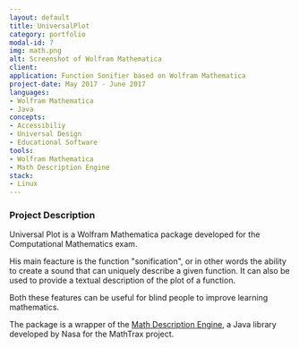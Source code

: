 ```yaml
---
layout: default
title: UniversalPlot
category: portfolio
modal-id: 7
img: math.png
alt: Screenshot of Wolfram Mathematica
client: 
application: Function Sonifier based on Wolfram Mathematica 
project-date: May 2017 - June 2017
languages:
- Wolfram Mathematica
- Java
concepts:
- Accessibiliy
- Universal Design
- Educational Software
tools:
- Wolfram Mathematica
- Math Description Engine
stack:
- Linux
---
```


### Project Description

Universal Plot is a Wolfram Mathematica package developed for the Computational Mathematics exam.


His main feacture is the function "sonification", or in other words the ability to create a sound that can uniquely describe a given function.
It can also be used to provide a textual description of the plot of a function.

Both these features can be useful for blind people to improve learning mathematics.

The package is a wrapper of the [Math Description Engine](https://github.com/benetech/Inactive-Math-Description-Engine), a Java library developed by Nasa for the MathTrax project.